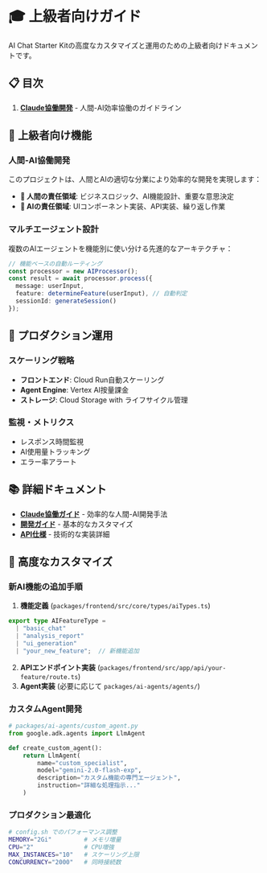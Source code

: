 # 🎓 上級者向けガイド

AI Chat Starter Kitの高度なカスタマイズと運用のための上級者向けドキュメントです。

## 📋 目次

1. **[Claude協働開発](./claude-collaboration.md)** - 人間-AI効率協働のガイドライン

## 🚀 上級者向け機能

### 人間-AI協働開発
このプロジェクトは、人間とAIの適切な分業により効率的な開発を実現します：

- **🔴 人間の責任領域**: ビジネスロジック、AI機能設計、重要な意思決定
- **🤖 AIの責任領域**: UIコンポーネント実装、API実装、繰り返し作業

### マルチエージェント設計
複数のAIエージェントを機能別に使い分ける先進的なアーキテクチャ：

```typescript
// 機能ベースの自動ルーティング
const processor = new AIProcessor();
const result = await processor.process({
  message: userInput,
  feature: determineFeature(userInput), // 自動判定
  sessionId: generateSession()
});
```

## 🎯 プロダクション運用

### スケーリング戦略
- **フロントエンド**: Cloud Run自動スケーリング
- **Agent Engine**: Vertex AI按量課金
- **ストレージ**: Cloud Storage with ライフサイクル管理

### 監視・メトリクス
- レスポンス時間監視
- AI使用量トラッキング
- エラー率アラート

## 📚 詳細ドキュメント

- **[Claude協働ガイド](./claude-collaboration.md)** - 効率的な人間-AI開発手法
- **[開発ガイド](../development/)** - 基本的なカスタマイズ
- **[API仕様](../api/)** - 技術的な実装詳細

## 🔧 高度なカスタマイズ

### 新AI機能の追加手順

1. **機能定義** (`packages/frontend/src/core/types/aiTypes.ts`)
```typescript
export type AIFeatureType = 
  | "basic_chat"
  | "analysis_report" 
  | "ui_generation"
  | "your_new_feature";  // 新機能追加
```

2. **APIエンドポイント実装** (`packages/frontend/src/app/api/your-feature/route.ts`)
3. **Agent実装** (必要に応じて `packages/ai-agents/agents/`)

### カスタムAgent開発

```python
# packages/ai-agents/custom_agent.py
from google.adk.agents import LlmAgent

def create_custom_agent():
    return LlmAgent(
        name="custom_specialist",
        model="gemini-2.0-flash-exp",
        description="カスタム機能の専門エージェント",
        instruction="詳細な処理指示..."
    )
```

### プロダクション最適化

```bash
# config.sh でのパフォーマンス調整
MEMORY="2Gi"         # メモリ増量
CPU="2"              # CPU増強
MAX_INSTANCES="10"   # スケーリング上限
CONCURRENCY="2000"   # 同時接続数
```